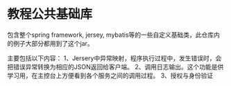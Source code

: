 # 教程公共基础库

包含整个spring framework, jersey, mybatis等的一些自定义基础类，此仓库内的例子大部分都用到了这个jar。

主要包括以下内容：
1、Jersery中异常映射，程序执行过程中，发生错误时，会把错误异常转换为相应的JSON返回给客户端。
2、调用日志输出。这个功能是供学习用，在主控台上方便看到各个服务之间的调用过程。
3、授权与身份验证


